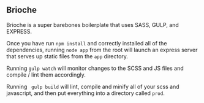 ## Brioche

Brioche is a super barebones boilerplate that uses SASS, GULP, and EXPRESS.

Once you have run <code>npm install</code> and correctly installed all of the dependencies, running <code>node app</code> from the root will launch an express server that serves up static files from the <code>app</code> directory.

Running <code>gulp watch</code> will monitor changes to the SCSS and JS files and compile / lint them accordingly.

Running <code> gulp build</code> will lint, compile and minify all of your scss and javascript, and then put everything into a directory called <code>prod</code>.

